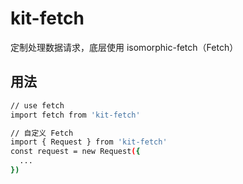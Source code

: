 # kit-fetch

定制处理数据请求，底层使用 isomorphic-fetch（Fetch）

## 用法

```bash
// use fetch
import fetch from 'kit-fetch'

// 自定义 Fetch
import { Request } from 'kit-fetch'
const request = new Request({
  ...
})
```
